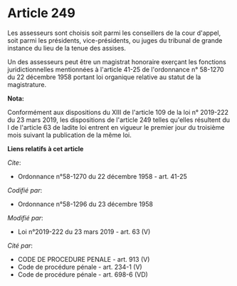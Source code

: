 # Article 249

Les assesseurs sont choisis soit parmi les conseillers de la cour d'appel, soit parmi les présidents, vice-présidents, ou
juges du tribunal de grande instance du lieu de la tenue des assises.

Un des assesseurs peut être un magistrat honoraire exerçant les fonctions juridictionnelles mentionnées à l'article 41-25 de
l'ordonnance n° 58-1270 du 22 décembre 1958 portant loi organique relative au statut de la magistrature.

**Nota:**

Conformément aux dispositions du XIII de l'article 109 de la loi n° 2019-222 du 23 mars 2019, les dispositions de l'article
249 telles qu'elles résultent du I de l'article 63 de ladite loi entrent en vigueur le premier jour du troisième mois suivant
la publication de la même loi.

**Liens relatifs à cet article**

_Cite_:

  - Ordonnance n°58-1270 du 22 décembre 1958 - art. 41-25

_Codifié par_:

  - Ordonnance n°58-1296 du 23 décembre 1958

_Modifié par_:

  - Loi n°2019-222 du 23 mars 2019 - art. 63 (V)

_Cité par_:

  - CODE DE PROCEDURE PENALE - art. 913 (V)
  - Code de procédure pénale - art. 234-1 (V)
  - Code de procédure pénale - art. 698-6 (VD)
